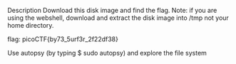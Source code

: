 Description
Download this disk image and find the flag.
Note: if you are using the webshell, download and extract the disk image into /tmp not your home directory.


flag: picoCTF{by73_5urf3r_2f22df38}

Use autopsy (by typing $ sudo autopsy) and explore the file system

